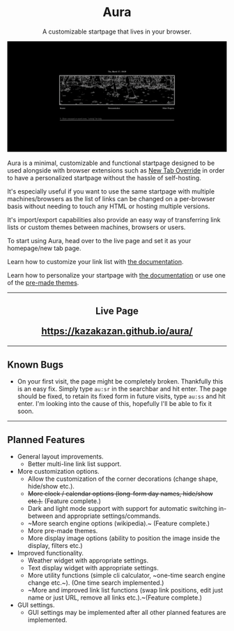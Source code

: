 <h1 align="center"> Aura </h1>

<p align="center"> A customizable startpage that lives in your browser.  </p>

![Preview](Templates/default.png)

Aura is a minimal, customizable and functional startpage designed to be used alongside with browser extensions such as <a href="https://addons.mozilla.org/en-US/firefox/addon/new-tab-override/">New Tab Override</a>  in order to have a personalized startpage without the hassle of self-hosting.

It's especially useful if you want to use the same startpage with multiple machines/browsers as the list of links can be changed on a per-browser basis without needing to touch any HTML or hosting multiple versions.

It's import/export capabilities also provide an easy way of transferring link lists or custom themes between machines, browsers or users.

To start using Aura, head over to the live page and set it as your homepage/new tab page.

Learn how to customize your link list with <a href="https://github.com/KazaKazan/aura/blob/main/commands.md#link-list-commands">the documentation</a>.

Learn how to personalize your startpage with <a href="https://github.com/KazaKazan/aura/blob/main/commands.md#theming">the documentation</a> or use one of the <a href="https://github.com/KazaKazan/aura/blob/main/templates.md">pre-made themes</a>.

---

<h2 align="center"> Live Page

https://kazakazan.github.io/aura/</h2>

---

<h2> Known Bugs </h2>

* On your first visit, the page might be completely broken. Thankfully this is  an easy fix. Simply type `au:sr` in the searchbar and hit enter. The page should be fixed, to retain its fixed form in future visits, type `au:ss` and hit enter. I'm looking into the cause of this, hopefully I'll be able to fix it soon.

---

<h2> Planned Features </h2>

* General layout improvements.
  * Better multi-line link list support.
* More customization options.
  * Allow the customization of the corner decorations (change shape, hide/show etc.).
  * ~~More clock / calendar options (long-form day names, hide/show etc.).~~ (Feature complete.)
  * Dark and light mode support with support for automatic switching in-between and appropriate settings/commands.
  * ~More search engine options (wikipedia).~ (Feature complete.)
  * More pre-made themes.
  * More display image options (ability to position the image inside the display, filters etc.)
* Improved functionality.
  * Weather widget with appropriate settings.
  * Text display widget with appropriate settings.
  * More utility functions (simple cli calculator, ~one-time search engine change etc.~). (One time search implemented.)
  * ~More and improved link list functions (swap link positions, edit just name or just URL, remove all links etc.).~(Feature complete.)
* GUI settings.
  * GUI settings may be implemented after all other planned features are implemented.
